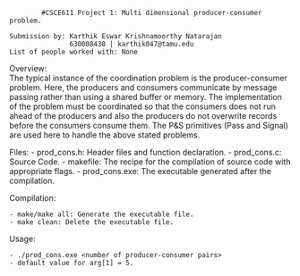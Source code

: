 
			#CSCE611 Project 1: Multi dimensional producer-consumer problem.
			
	Submission by: Karthik Eswar Krishnamoorthy Natarajan
				   630008438 | karthik047@tamu.edu
	List of people worked with: None

			
Overview:	
	The typical instance of the coordination problem is the producer-consumer problem. Here, the producers and consumers communicate by message passing rather than using a shared buffer or memory. The implementation of the problem must be coordinated so that the consumers does not run ahead of the producers and also the producers do not overwrite records before the consumers consume them. The P&S primitives (Pass and Signal) are used here to handle the above stated problems.

Files:
	- prod_cons.h: Header files and function declaration.
	- prod_cons.c: Source Code.
	- makefile:    The recipe for the compilation of source code with appropriate flags. 
	- prod_cons.exe: The executable generated after the compilation.
	
Compilation:

	- make/make all: Generate the executable file.
	- make clean: Delete the executable file.
	
Usage:

	- ./prod_cons.exe <number of producer-consumer pairs>
	- default value for arg[1] = 5.

